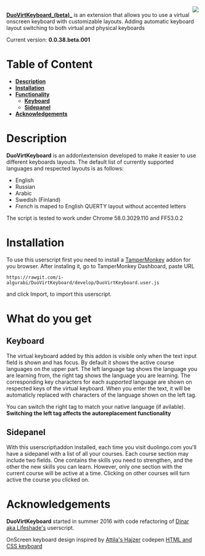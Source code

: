 <img align="right" src="https://cdn.rawgit.com/i-algurabi/DuoVirtKeyboard/master/css/logo.png" />

[**DuoVirtKeyboard_(beta)_**](https://rawgit.com/i-algurabi/DuoVirtKeyboard/develop/DuoVirtKeyboard.user.js) is an extension that allows you to use a virtual onscreen keyboard with customizable layouts. Adding
 automatic keyboard layout switching to both virtual and physical keyboards

Current version: **0.0.38.beta.001**

# Table of Content

- [**Description**](#description)
- [**Installation**](#installation)
- [**Functionality**](#what-do-you-get)
  - [**Keyboard**](#keyboard)
  - [**Sidepanel**](#sidepanel)
- [**Acknowledgements**](#acknowledgements)

# Description

**DuoVirtKeyboard** is an addon\extension developed to make it easier to use different keyboards layouts.
The default list of currently supported languages and respected layouts is as follows:
* English
* Russian
* Arabic
* Swedish (Finland)
* *French* is maped to English QUERTY layout without accented letters

The script is tested to work under Chrome 58.0.3029.110 and FF53.0.2


# Installation

To use this userscript first you need to install a [TamperMonkey](https://tampermonkey.net/) addon for you browser.
After instaling it, go to TamperMonkey Dashboard, paste URL

    https://rawgit.com/i-algurabi/DuoVirtKeyboard/develop/DuoVirtKeyboard.user.js

and click Import, to import this userscript.

# What do you get

## Keyboard

The virtual keyboard added by this addon is visible only when the text input field is shown and has focus. By default it
 shows the active course languages on the upper part. The left language tag shows the language you are learning from, 
 the right tag shows the language you are learning.
The corresponding key characters for each *supported* language are shown on respected keys of the virtual keyboard.
When you enter the text, it will be automaticly replaced with characters of the language shown on the left tag.

You can switch the right tag to match your native language (if avilable). 
**Switching the left tag affects the autoreplacement functionality**

## Sidepanel

With this userscript\addon installed, each time you visit duolingo.com you'll have a sidepanel with a list of all your 
courses. Each course section may include two fields. One contains the skills you need to strengthen, and the other the 
new skills you can learn.
However, only one section with the current course will be active at a time. Clicking on other courses will turn active 
the course you clicked on.

# Acknowledgements

**DuoVirtKeyboard** started in summer 2016 with code refactoring of 
[Dinar aka Lifeshade's](https://github.com/Lifeshade/duolingo) userscript.

OnScreen keyboard design inspired by [Attila's Hajzer](https://codepen.io/attilahajzer) codepen [HTML and CSS keyboard](https://codepen.io/attilahajzer/pen/kydqJ)
